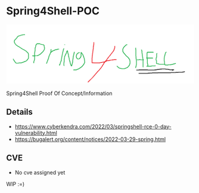# Spring4Shell-POC
![spring4shell](spring4shell.png)

Spring4Shell Proof Of Concept/Information

## Details

* https://www.cyberkendra.com/2022/03/springshell-rce-0-day-vulnerability.html
* https://bugalert.org/content/notices/2022-03-29-spring.html

## CVE

- No cve assigned yet

WIP :=)
